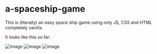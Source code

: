 # a-spaceship-game
This is (literally) an easy space ship game using only JS, CSS and HTML completely vanilla.

It looks like this so far: 

![image](https://user-images.githubusercontent.com/82833443/194797947-3a4195c3-5c27-4130-b327-9ff3c54e6166.png)
![image](https://user-images.githubusercontent.com/82833443/194797950-11a751ea-766f-4742-bc51-238dabce0c62.png)
![image](https://user-images.githubusercontent.com/82833443/194797972-9aa43614-ebac-47d9-bb97-7e3b8602eaad.png)
